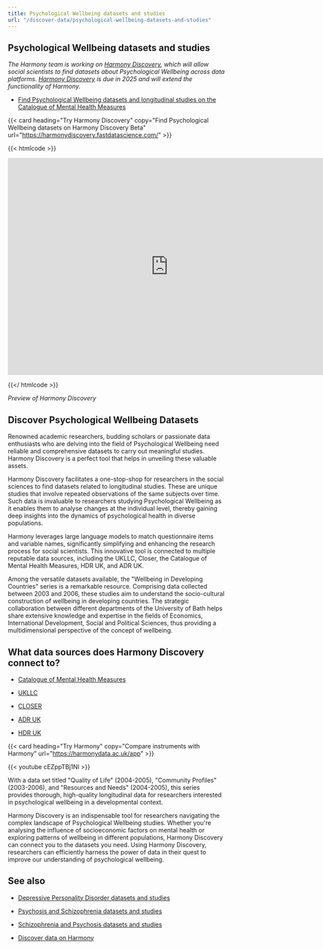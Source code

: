 ```yaml
---
title: Psychological Wellbeing datasets and studies
url: "/discover-data/psychological-wellbeing-datasets-and-studies"
---
```


## Psychological Wellbeing datasets and studies

*The Harmony team is working on [Harmony Discovery](https://harmonydiscovery.fastdatascience.com/), which will allow social scientists to find datasets about Psychological Wellbeing across data platforms. [Harmony Discovery](https://harmonydiscovery.fastdatascience.com/) is due in 2025 and will extend the functionality of Harmony.*

* [Find Psychological Wellbeing datasets and longitudinal studies on the Catalogue of Mental Health Measures](https://www.cataloguementalhealth.ac.uk/?content=search&query=Topic:psychological+wellbeing)


{{< card heading="Try Harmony Discovery" copy="Find Psychological Wellbeing datasets on Harmony Discovery Beta" url="https://harmonydiscovery.fastdatascience.com/" >}}

{{< htmlcode >}}

<iframe src="https://www.veed.io/embed/b8eb93ee-5cca-4b09-8b5d-34b614cb0f58" width="744" height="504" frameborder="0" title="Thomas Wood's Video - Oct 23, 2024" webkitallowfullscreen mozallowfullscreen allowfullscreen></iframe>

{{</ htmlcode >}}

*Preview of Harmony Discovery*


## Discover Psychological Wellbeing Datasets

Renowned academic researchers, budding scholars or passionate data enthusiasts who are delving into the field of Psychological Wellbeing need reliable and comprehensive datasets to carry out meaningful studies. Harmony Discovery is a perfect tool that helps in unveiling these valuable assets.

Harmony Discovery facilitates a one-stop-shop for researchers in the social sciences to find datasets related to longitudinal studies. These are unique studies that involve repeated observations of the same subjects over time. Such data is invaluable to researchers studying Psychological Wellbeing as it enables them to analyse changes at the individual level, thereby gaining deep insights into the dynamics of psychological health in diverse populations.

Harmony leverages large language models to match questionnaire items and variable names, significantly simplifying and enhancing the research process for social scientists. This innovative tool is connected to multiple reputable data sources, including the UKLLC, Closer, the Catalogue of Mental Health Measures, HDR UK, and ADR UK.

Among the versatile datasets available, the "Wellbeing in Developing Countries" series is a remarkable resource. Comprising data collected between 2003 and 2006, these studies aim to understand the socio-cultural construction of wellbeing in developing countries. The strategic collaboration between different departments of the University of Bath helps share extensive knowledge and expertise in the fields of Economics, International Development, Social and Political Sciences, thus providing a multidimensional perspective of the concept of wellbeing.

## What data sources does Harmony Discovery connect to?

* [Catalogue of Mental Health Measures](https://www.cataloguementalhealth.ac.uk/)

* [UKLLC](https://explore.ukllc.ac.uk)

* [CLOSER](https://closer.ac.uk/)

* [ADR UK](https://www.adruk.org/data-access/data-catalogue/)

* [HDR UK](https://www.healthdatagateway.org/)

{{< card heading="Try Harmony" copy="Compare instruments with Harmony" url="https://harmonydata.ac.uk/app" >}}

{{< youtube cEZppTBj1NI >}}



With a data set titled "Quality of Life" (2004-2005), "Community Profiles" (2003-2006), and "Resources and Needs" (2004-2005), this series provides thorough, high-quality longitudinal data for researchers interested in psychological wellbeing in a developmental context.

Harmony Discovery is an indispensable tool for researchers navigating the complex landscape of Psychological Wellbeing studies. Whether you're analysing the influence of socioeconomic factors on mental health or exploring patterns of wellbeing in different populations, Harmony Discovery can connect you to the datasets you need. Using Harmony Discovery, researchers can efficiently harness the power of data in their quest to improve our understanding of psychological wellbeing.

## See also

* [Depressive Personality Disorder datasets and studies](/discover-data/depressive-personality-disorder-datasets-and-studies)

* [Psychosis and Schizophrenia datasets and studies](/discover-data/psychosis-and-schizophrenia-datasets-and-studies)

* [Schizophrenia and Psychosis datasets and studies](/discover-data/schizophrenia-and-psychosis-datasets-and-studies)

* [Discover data on Harmony](/discover-data/)